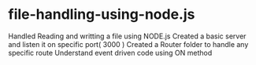 # file-handling-using-node.js

Handled Reading and writting a file using NODE.js
Created a basic server and listen it on specific port( 3000 )
Created a Router folder to handle any specific route
Understand event driven code using ON method
